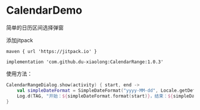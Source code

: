 # CalendarDemo
简单的日历区间选择弹窗

添加jitpack
```
maven { url 'https://jitpack.io' }
```

```
implementation 'com.github.du-xiaolong:CalendarRange:1.0.3'
```


使用方法：
```kotlin
CalendarRangeDialog.show(activity) { start, end ->
    val simpleDateFormat = SimpleDateFormat("yyyy-MM-dd", Locale.getDefault())
    Log.d(TAG, "开始：${simpleDateFormat.format(start)}，结束：${simpleDateFormat.format(end)}")
}
```
